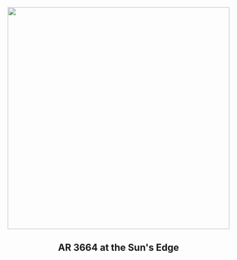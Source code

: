 
<p align="center"><img src="https://apod.nasa.gov/apod/image/2405/AR3664Prom_Voltmer_960.jpg" width="500" height="500"></p>
<h2 align="center"> AR 3664 at the Sun's Edge </h2>
